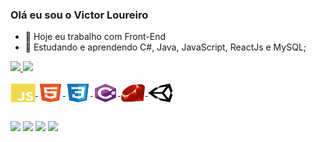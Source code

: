 ### Olá eu sou o Victor Loureiro



- 🔭 Hoje eu trabalho com Front-End
- 🌱 Estudando e aprendendo C#, Java, JavaScript, ReactJs e MySQL;

 <div>
  <a href="https://github.com/victorloureiro1">
  <img height="180em" src="https://github-readme-stats.vercel.app/api?username=victorloureiro1&show_icons=true&theme=blue-green&include_all_commits=true&count_private=true"/>
  <img height="180em" src="https://github-readme-stats.vercel.app/api/top-langs/?username=victorloureiro1&layout=compact&langs_count=7&theme=blue-green"/>
</div>
  <div style="display: inline_block"><br>
  <img align="center" alt="Rafa-Js" height="30" width="40" src="https://raw.githubusercontent.com/devicons/devicon/master/icons/javascript/javascript-plain.svg">
  <img align="center" alt="Rafa-HTML" height="30" width="40" src="https://raw.githubusercontent.com/devicons/devicon/master/icons/html5/html5-original.svg">
  <img align="center" alt="Rafa-CSS" height="30" width="40" src="https://raw.githubusercontent.com/devicons/devicon/master/icons/css3/css3-original.svg">
  <img align="center" alt="Rafa-Csharp" height="30" width="40" src="https://raw.githubusercontent.com/devicons/devicon/master/icons/csharp/csharp-original.svg">
  <img align="center" alt="Rafa-Csharp" height="30" width="40" src="https://raw.githubusercontent.com/devicons/devicon/master/icons/ruby/ruby-original.svg">
  <img align="center" alt="Rafa-Csharp" height="30" width="40" src="https://raw.githubusercontent.com/devicons/devicon/master/icons/unity/unity-original.svg">
  
  
</div>

 ##
 
  <div> 
  <a href="https://www.instagram.com/victorloureirosl/" target="_blank"><img src="https://img.shields.io/badge/-Instagram-%23E4405F?style=for-the-badge&logo=instagram&logoColor=white" target="_blank"></a>
 </a> 
  <a href = "victor.loureiro.silva@gmail.com"><img src="https://img.shields.io/badge/-Gmail-%23333?style=for-the-badge&logo=gmail&logoColor=white" target="_blank"></a>
  <a href="https://www.linkedin.com/in/victor-loureiro-548353208/" target="_blank"><img src="https://img.shields.io/badge/-LinkedIn-%230077B5?style=for-the-badge&logo=linkedin&logoColor=white" target="_blank"></a> 
  <a href="https://api.whatsapp.com/send?phone=5532998323393&text=Victor%20Loureiro" target="_blank"><img src=https://img.shields.io/badge/WhatsApp-25D366?style=for-the-badge&logo=whatsapp&logoColor=white target="_blank"></a> 
 

</div>
